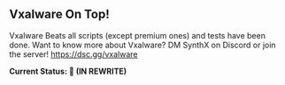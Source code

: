 **Vxalware On Top!**
--------------------------------------------------------------------------
Vxalware Beats all scripts (except premium ones) and tests have been done.
Want to know more about Vxalware? DM SynthX on Discord or join the server!
https://dsc.gg/vxalware

**Current Status: 🔴 (IN REWRITE)**
